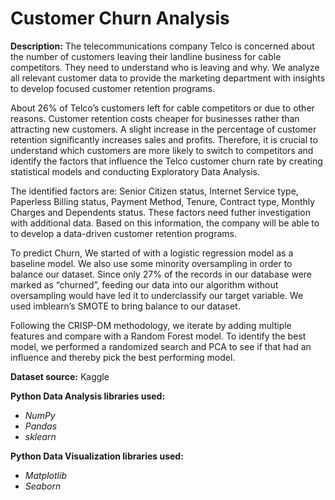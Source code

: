 # Customer Churn Analysis

**Description:** The telecommunications company Telco is concerned about the number of customers leaving their landline business for cable competitors. They need to understand who is leaving and why. We analyze all relevant customer data to provide the marketing department with insights to develop focused customer retention programs.

About 26% of Telco’s customers left for cable competitors or due to other reasons. Customer retention costs cheaper for businesses rather than attracting new customers. A slight increase in the percentage of customer retention significantly increases sales and profits. Therefore, it is crucial to understand which customers are more likely to switch to competitors and identify the factors that influence the Telco customer churn rate by creating statistical models and conducting Exploratory Data Analysis. 

The identified factors are: Senior Citizen status, Internet Service type, Paperless Billing status, Payment Method, Tenure, Contract type, Monthly Charges and Dependents status. These factors need futher investigation with additional data. Based on this information, the company will be able to to develop a data-driven customer retention programs.

To predict Churn, We started of with a logistic regression model as a baseline model. We also use some minority oversampling in order to balance our dataset. Since only 27% of the records in our database were marked as “churned”, feeding our data into our algorithm without oversampling would have led it to underclassify our target variable. We used imblearn’s SMOTE to bring balance to our dataset.

Following the CRISP-DM methodology, we iterate by adding multiple features and compare with a Random Forest model. To identify the best model, we performed a randomized search and PCA to see if that had an influence and thereby pick the best performing model.

**Dataset source:** Kaggle

**Python Data Analysis libraries used:**
 - _NumPy_
 - _Pandas_
 - _sklearn_
 
**Python Data Visualization libraries used:**
 - _Matplotlib_
 - _Seaborn_
